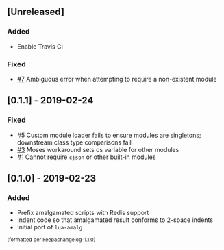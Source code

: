 ## [Unreleased]
### Added
- Enable Travis CI

### Fixed
- [#7](https://github.com/BixData/lua-amalg-redis/issues/7) Ambiguous error when attempting to require a non-existent module

## [0.1.1] - 2019-02-24
### Fixed
- [#5](https://github.com/BixData/lua-amalg-redis/issues/5) Custom module loader fails to ensure modules are singletons; downstream class type comparisons fail
- [#3](https://github.com/BixData/lua-amalg-redis/issues/3) Moses workaround sets os variable for other modules
- [#1](https://github.com/BixData/lua-amalg-redis/issues/1) Cannot require `cjson` or other built-in modules

## [0.1.0] - 2019-02-23
### Added
- Prefix amalgamated scripts with Redis support
- Indent code so that amalgamated result conforms to 2-space indents
- Initial port of `lua-amalg`

<small>(formatted per [keepachangelog-1.1.0](http://keepachangelog.com/en/1.0.0/))</small>
